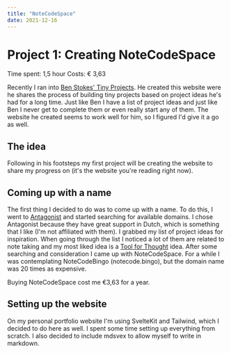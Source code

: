 ```yaml
---
title: "NoteCodeSpace"
date: 2021-12-16
---
```


# Project 1: Creating NoteCodeSpace

Time spent: 1,5 hour
Costs: € 3,63

Recently I ran into [Ben Stokes' Tiny Projects](https://tinyprojects.dev). He created this website were he shares the process of building tiny projects based on project ideas he's had for a long time. Just like Ben I have a list of project ideas and just like Ben I never get to complete them or even really start any of them. The website he created seems to work well for him, so I figured I'd give it a go as well.

## The idea
Following in his footsteps my first project will be creating the website to share my progress on (it's the website you're reading right now). 

## Coming up with a name
The first thing I decided to do was to come up with a name. To do this, I went to [Antagonist](https://www.antagonist.nl) and started searching for available domains. I chose Antagonist because they have great support in Dutch, which is something that I like (I'm not affiliated with them).
I grabbed my list of project ideas for inspiration. When going through the list I noticed a lot of them are related to note taking and my most liked idea is a [Tool for Thought](https://www.forthought.tools) idea. 
After some searching and consideration I came up with NoteCodeSpace. For a while I was contemplating NoteCodeBingo (notecode.bingo), but the domain name was 20 times as expensive.

Buying NoteCodeSpace cost me €3,63 for a year.

## Setting up the website
On my personal portfolio website I'm using SvelteKit and Tailwind, which I decided to do here as well. I spent some time setting up everything from scratch. I also decided to include mdsvex to allow myself to write in markdown.